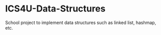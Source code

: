 # ICS4U-Data-Structures
School project to implement data structures such as linked list, hashmap, etc.
